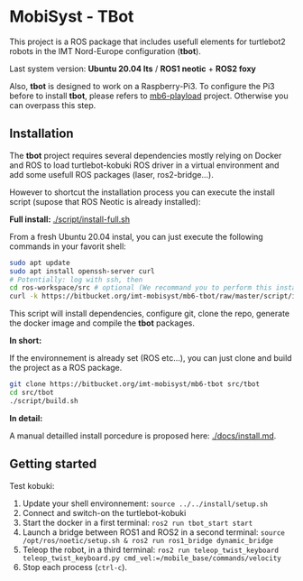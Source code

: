 # MobiSyst - TBot

This project is a ROS package that includes usefull elements for turtlebot2 robots in the IMT Nord-Europe configuration (**tbot**).

Last system version: **Ubuntu 20.04 lts** / **ROS1 neotic** + **ROS2 foxy** 

Also, **tbot** is designed to work on a Raspberry-Pi3.
To configure the Pi3 before to install **tbot**, please refers to [mb6-playload](https://www.bitbucket.org/imt-mobisyst/mb6-playload) project.
Otherwise you can overpass this step.

## Installation

The **tbot** project requires several dependencies mostly relying on Docker and ROS to load turtlebot-kobuki ROS driver in a virtual environment and add some usefull ROS packages (laser, ros2-bridge...). 

However to shortcut the installation process you can execute the install script (supose that ROS Neotic is already installed): 

**Full install:** [./script/install-full.sh](script/install-full.sh)

From a fresh Ubuntu 20.04 instal, you can just execute the following commands in your favorit shell:

```sh
sudo apt update
sudo apt install openssh-server curl
# Potentially: log with ssh, then
cd ros-workspace/src # optional (We recommand you to perform this install in your `src` directory of your ros-workspace.)
curl -k https://bitbucket.org/imt-mobisyst/mb6-tbot/raw/master/script/install-full.sh | bash
```

This script will install dependencies, configure git, clone the repo, generate the docker image and compile the **tbot** packages.

**In short:**

If the environnement is already set (ROS etc...), you can just clone and build the project as a ROS package.

```sh
git clone https://bitbucket.org/imt-mobisyst/mb6-tbot src/tbot
cd src/tbot
./script/build.sh
```

**In detail:** 

A manual detailled install porcedure is proposed here: [./docs/install.md](docs/install.md).


## Getting started

Test kobuki: 

1. Update your shell environnement: `source ../../install/setup.sh`
1. Connect and switch-on the turtlebot-kobuki
2. Start the docker in a first terminal: `ros2 run tbot_start start`
3. Launch a bridge between ROS1 and ROS2 in a second terminal: `source /opt/ros/noetic/setup.sh & ros2 run ros1_bridge dynamic_bridge`
3. Teleop the robot, in a third terminal: `ros2 run teleop_twist_keyboard teleop_twist_keyboard.py cmd_vel:=/mobile_base/commands/velocity`
4. Stop each process (`ctrl-c`).
